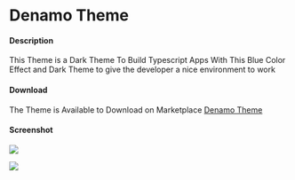 # Denamo Theme

#### Description
This Theme is a Dark Theme To Build Typescript Apps With This Blue Color Effect and Dark Theme to give the developer a nice environment to work

#### Download
The Theme is Available to Download on Marketplace
[Denamo Theme](https://marketplace.visualstudio.com/manage/publishers/yazantarifi/extensions/denamo/hub?_a=acquisition)

#### Screenshot

![](https://user-images.githubusercontent.com/29167110/93529777-57ad3f80-f8f1-11ea-9d1a-103c8bbc93ab.jpg)

![](https://user-images.githubusercontent.com/29167110/93557863-f3aa6b80-f930-11ea-9ae6-bcc5743ebbbd.jpg)
